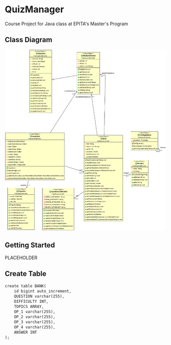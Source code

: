 # QuizManager
Course Project for Java class at EPITA's Master's Program

## Class Diagram

![UML Class Diagram](ClassDiagramOverview.png)

## Getting Started
PLACEHOLDER 

## Create Table
```
create table BANK(
	id bigint auto_increment, 
	QUESTION varchar(255), 
	DIFFICULTY INT,
	TOPICS ARRAY,
	OP_1 varchar(255), 
	OP_2 varchar(255), 
	OP_3 varchar(255), 
	OP_4 varchar(255), 
	ANSWER INT
);
```